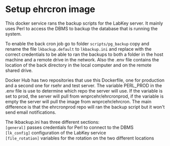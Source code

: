 # Setup ehrcron image

This docker service rans the backup scripts for the LabKey server. It mainly uses Perl to access the DBMS to backup the database that is running the system.

To enable the back cron job go to folder `scripts/pg_backup` copy and rename the file `lkbackup.default` to `lkbackup.ini` and replace with the correct credentials to be able to ran the backups to both a folder in the host machine and a remote drive in the network.
Also the .env file contains the location of the back directory in the local computer and on the remote shared drive.

Docker Hub has two repositories that use this Dockerfile, one for production and a second one for rsehr and test server. The variable PERL_PROD in the .env file is use to determine which repo the server will use. If the variable is set to prod, the server will pull from wnprcehr/ehrcronprod, if the variable is empty the server will pull the image from wnprcehr/ehrcron. The main difference is that the ehrcronprod repo will ran the backup script but it won't send email notifications.

The lkbackup.ini has three different sections:  
`[general]` passes credentials for Perl to connect to the DBMS  
`[lk_config]` configuration of the LabKey service  
`[file_rotation]` variables for the rotation on the two different locations
